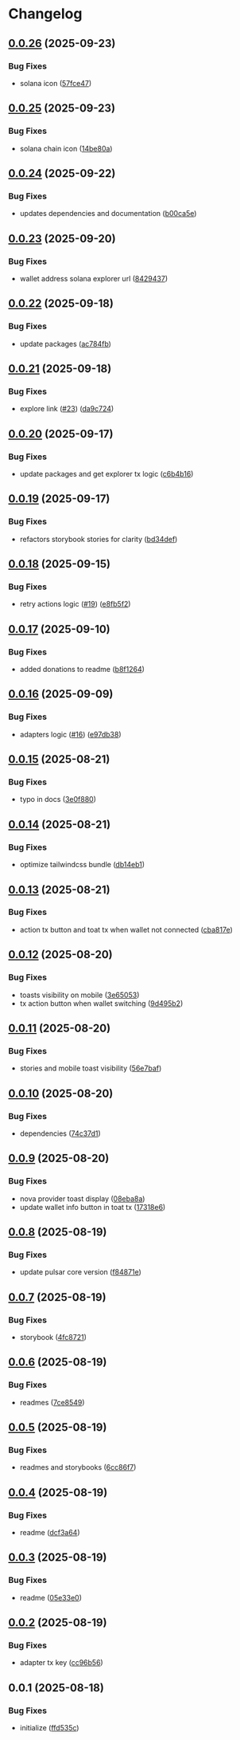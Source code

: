 # Changelog

## [0.0.26](https://github.com/TuwaIO/nova-uikit/compare/nova-transactions-v0.0.25...nova-transactions-v0.0.26) (2025-09-23)


### Bug Fixes

* solana icon ([57fce47](https://github.com/TuwaIO/nova-uikit/commit/57fce475a544ed8622e658d414aad05a28a3a95f))

## [0.0.25](https://github.com/TuwaIO/nova-uikit/compare/nova-transactions-v0.0.24...nova-transactions-v0.0.25) (2025-09-23)


### Bug Fixes

* solana chain icon ([14be80a](https://github.com/TuwaIO/nova-uikit/commit/14be80a6e0b83f138f095a0ef6ca12510e23bb1e))

## [0.0.24](https://github.com/TuwaIO/nova-uikit/compare/nova-transactions-v0.0.23...nova-transactions-v0.0.24) (2025-09-22)


### Bug Fixes

* updates dependencies and documentation ([b00ca5e](https://github.com/TuwaIO/nova-uikit/commit/b00ca5e5a3f3ccd576509f0402f7afe555023a5f))

## [0.0.23](https://github.com/TuwaIO/nova-uikit/compare/nova-transactions-v0.0.22...nova-transactions-v0.0.23) (2025-09-20)


### Bug Fixes

* wallet address solana explorer url ([8429437](https://github.com/TuwaIO/nova-uikit/commit/84294373d3fdf6192fed03b4abd6055673f857d1))

## [0.0.22](https://github.com/TuwaIO/nova-uikit/compare/nova-transactions-v0.0.21...nova-transactions-v0.0.22) (2025-09-18)


### Bug Fixes

* update packages ([ac784fb](https://github.com/TuwaIO/nova-uikit/commit/ac784fbe1abf06a303ab2bb5f8f2ad3dab079a00))

## [0.0.21](https://github.com/TuwaIO/nova-uikit/compare/nova-transactions-v0.0.20...nova-transactions-v0.0.21) (2025-09-18)


### Bug Fixes

* explore link ([#23](https://github.com/TuwaIO/nova-uikit/issues/23)) ([da9c724](https://github.com/TuwaIO/nova-uikit/commit/da9c724d70b2ffb928110f10dde3c0d419d3c65e))

## [0.0.20](https://github.com/TuwaIO/nova-uikit/compare/nova-transactions-v0.0.19...nova-transactions-v0.0.20) (2025-09-17)


### Bug Fixes

* update packages and get explorer tx logic ([c6b4b16](https://github.com/TuwaIO/nova-uikit/commit/c6b4b1683e08193148a5da5b30a21cdf777aa537))

## [0.0.19](https://github.com/TuwaIO/nova-uikit/compare/nova-transactions-v0.0.18...nova-transactions-v0.0.19) (2025-09-17)


### Bug Fixes

* refactors storybook stories for clarity ([bd34def](https://github.com/TuwaIO/nova-uikit/commit/bd34defdf224386fa034624d03bf8837f3de732b))

## [0.0.18](https://github.com/TuwaIO/nova-uikit/compare/nova-transactions-v0.0.17...nova-transactions-v0.0.18) (2025-09-15)


### Bug Fixes

* retry actions logic ([#19](https://github.com/TuwaIO/nova-uikit/issues/19)) ([e8fb5f2](https://github.com/TuwaIO/nova-uikit/commit/e8fb5f29bf6cc8231dc45e4f838b24b5882fb809))

## [0.0.17](https://github.com/TuwaIO/nova-uikit/compare/nova-transactions-v0.0.16...nova-transactions-v0.0.17) (2025-09-10)


### Bug Fixes

* added donations to readme ([b8f1264](https://github.com/TuwaIO/nova-uikit/commit/b8f1264a2d0261ccc3bf700cd4c502a98593d68a))

## [0.0.16](https://github.com/TuwaIO/nova-uikit/compare/nova-transactions-v0.0.15...nova-transactions-v0.0.16) (2025-09-09)


### Bug Fixes

* adapters logic ([#16](https://github.com/TuwaIO/nova-uikit/issues/16)) ([e97db38](https://github.com/TuwaIO/nova-uikit/commit/e97db385df3d3713bd30ff5f870405f73aa71b4d))

## [0.0.15](https://github.com/TuwaIO/nova-uikit/compare/nova-transactions-v0.0.14...nova-transactions-v0.0.15) (2025-08-21)


### Bug Fixes

* typo in docs ([3e0f880](https://github.com/TuwaIO/nova-uikit/commit/3e0f8800d3c83299ca811cff6780c55d4b387796))

## [0.0.14](https://github.com/TuwaIO/nova-uikit/compare/nova-transactions-v0.0.13...nova-transactions-v0.0.14) (2025-08-21)


### Bug Fixes

* optimize tailwindcss bundle ([db14eb1](https://github.com/TuwaIO/nova-uikit/commit/db14eb12298da7927b46ed10019243170aa79e07))

## [0.0.13](https://github.com/TuwaIO/nova-uikit/compare/nova-transactions-v0.0.12...nova-transactions-v0.0.13) (2025-08-21)


### Bug Fixes

* action tx button and toat tx when wallet not connected ([cba817e](https://github.com/TuwaIO/nova-uikit/commit/cba817e3324fd77b8db7e278ddccee8cdb476608))

## [0.0.12](https://github.com/TuwaIO/nova-uikit/compare/nova-transactions-v0.0.11...nova-transactions-v0.0.12) (2025-08-20)


### Bug Fixes

* toasts visibility on mobile ([3e65053](https://github.com/TuwaIO/nova-uikit/commit/3e65053a3ef978515e6fefc215ba06ba9a29842e))
* tx action button when wallet switching ([9d495b2](https://github.com/TuwaIO/nova-uikit/commit/9d495b293de526491123d108634e78c7a31a0e71))

## [0.0.11](https://github.com/TuwaIO/nova-uikit/compare/nova-transactions-v0.0.10...nova-transactions-v0.0.11) (2025-08-20)


### Bug Fixes

* stories and mobile toast visibility ([56e7baf](https://github.com/TuwaIO/nova-uikit/commit/56e7baf705da1381cfeccba6cd7bf119c6ff149a))

## [0.0.10](https://github.com/TuwaIO/nova-uikit/compare/nova-transactions-v0.0.9...nova-transactions-v0.0.10) (2025-08-20)


### Bug Fixes

* dependencies ([74c37d1](https://github.com/TuwaIO/nova-uikit/commit/74c37d19f399b68162027d3cee646f9826a23436))

## [0.0.9](https://github.com/TuwaIO/nova-uikit/compare/nova-transactions-v0.0.8...nova-transactions-v0.0.9) (2025-08-20)


### Bug Fixes

* nova provider toast display ([08eba8a](https://github.com/TuwaIO/nova-uikit/commit/08eba8ae8d3f95b682badea39f500181ab46fa0d))
* update wallet info button in toat tx ([17318e6](https://github.com/TuwaIO/nova-uikit/commit/17318e6325d91a5938da36d094e3126971b9d837))

## [0.0.8](https://github.com/TuwaIO/nova-uikit/compare/nova-transactions-v0.0.7...nova-transactions-v0.0.8) (2025-08-19)


### Bug Fixes

* update pulsar core version ([f84871e](https://github.com/TuwaIO/nova-uikit/commit/f84871e879c501c8af2d2a66713af74f8d08618a))

## [0.0.7](https://github.com/TuwaIO/nova-uikit/compare/nova-transactions-v0.0.6...nova-transactions-v0.0.7) (2025-08-19)


### Bug Fixes

* storybook ([4fc8721](https://github.com/TuwaIO/nova-uikit/commit/4fc8721cba5fb8af70274ba1458131016960719b))

## [0.0.6](https://github.com/TuwaIO/nova-uikit/compare/nova-transactions-v0.0.5...nova-transactions-v0.0.6) (2025-08-19)


### Bug Fixes

* readmes ([7ce8549](https://github.com/TuwaIO/nova-uikit/commit/7ce85498a17ec5ecbbe5b6fc863e0d43a0860dd7))

## [0.0.5](https://github.com/TuwaIO/nova-uikit/compare/nova-transactions-v0.0.4...nova-transactions-v0.0.5) (2025-08-19)


### Bug Fixes

* readmes and storybooks ([6cc86f7](https://github.com/TuwaIO/nova-uikit/commit/6cc86f7fc807fb1e1cedda4ef5a1fc5efeef60f4))

## [0.0.4](https://github.com/TuwaIO/nova-uikit/compare/nova-transactions-v0.0.3...nova-transactions-v0.0.4) (2025-08-19)


### Bug Fixes

* readme ([dcf3a64](https://github.com/TuwaIO/nova-uikit/commit/dcf3a64f20898dc7000744c1a13042cd464d3cee))

## [0.0.3](https://github.com/TuwaIO/nova-uikit/compare/nova-transactions-v0.0.2...nova-transactions-v0.0.3) (2025-08-19)


### Bug Fixes

* readme ([05e33e0](https://github.com/TuwaIO/nova-uikit/commit/05e33e02ef1112b8c8802b8a68ec7d1923773fde))

## [0.0.2](https://github.com/TuwaIO/nova-uikit/compare/nova-transactions-v0.0.1...nova-transactions-v0.0.2) (2025-08-19)


### Bug Fixes

* adapter tx key ([cc96b56](https://github.com/TuwaIO/nova-uikit/commit/cc96b564ac61ab03e8993e11f4f373bae39d71bb))

## 0.0.1 (2025-08-18)


### Bug Fixes

* initialize ([ffd535c](https://github.com/TuwaIO/nova-uikit/commit/ffd535cc8963e0ff89fbb61ddef2e91f36c82ae5))
